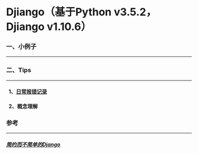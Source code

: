 # Djiango（基于Python v3.5.2，Djiango v1.10.6）


###  一、小例子<br>
----------------------



###  二、Tips<br>
----------------------

####    1、[日常报错记录](https://github.com/Sun0379/Djiango/blob/master/%E6%97%A5%E5%B8%B8%E6%8A%A5%E9%94%99%E8%AE%B0%E5%BD%95)<br>
####    2、概念理解


### 参考
-----------
##### [简约而不简单的Django](https://www.cnblogs.com/feixuelove1009/p/5823135.html)<br>
